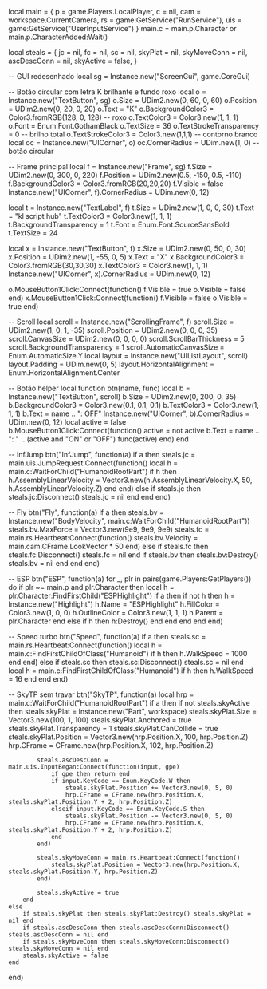 local main = {
    p = game.Players.LocalPlayer,
    c = nil,
    cam = workspace.CurrentCamera,
    rs = game:GetService("RunService"),
    uis = game:GetService("UserInputService")
}
main.c = main.p.Character or main.p.CharacterAdded:Wait()

local steals = {
    jc = nil,
    fc = nil,
    sc = nil,
    skyPlat = nil,
    skyMoveConn = nil,
    ascDescConn = nil,
    skyActive = false,
}

-- GUI redesenhado
local sg = Instance.new("ScreenGui", game.CoreGui)

-- Botão circular com letra K brilhante e fundo roxo
local o = Instance.new("TextButton", sg)
o.Size = UDim2.new(0, 60, 0, 60)
o.Position = UDim2.new(0, 20, 0, 20)
o.Text = "K"
o.BackgroundColor3 = Color3.fromRGB(128, 0, 128) -- roxo
o.TextColor3 = Color3.new(1, 1, 1)
o.Font = Enum.Font.GothamBlack
o.TextSize = 36
o.TextStrokeTransparency = 0 -- brilho total
o.TextStrokeColor3 = Color3.new(1,1,1) -- contorno branco
local oc = Instance.new("UICorner", o)
oc.CornerRadius = UDim.new(1, 0) -- botão circular

-- Frame principal
local f = Instance.new("Frame", sg)
f.Size = UDim2.new(0, 300, 0, 220)
f.Position = UDim2.new(0.5, -150, 0.5, -110)
f.BackgroundColor3 = Color3.fromRGB(20,20,20)
f.Visible = false
Instance.new("UICorner", f).CornerRadius = UDim.new(0, 12)

local t = Instance.new("TextLabel", f)
t.Size = UDim2.new(1, 0, 0, 30)
t.Text = "kl script hub"
t.TextColor3 = Color3.new(1, 1, 1)
t.BackgroundTransparency = 1
t.Font = Enum.Font.SourceSansBold
t.TextSize = 24

local x = Instance.new("TextButton", f)
x.Size = UDim2.new(0, 50, 0, 30)
x.Position = UDim2.new(1, -55, 0, 5)
x.Text = "X"
x.BackgroundColor3 = Color3.fromRGB(30,30,30)
x.TextColor3 = Color3.new(1, 1, 1)
Instance.new("UICorner", x).CornerRadius = UDim.new(0, 12)

o.MouseButton1Click:Connect(function()
    f.Visible = true
    o.Visible = false
end)
x.MouseButton1Click:Connect(function()
    f.Visible = false
    o.Visible = true
end)

-- Scroll
local scroll = Instance.new("ScrollingFrame", f)
scroll.Size = UDim2.new(1, 0, 1, -35)
scroll.Position = UDim2.new(0, 0, 0, 35)
scroll.CanvasSize = UDim2.new(0, 0, 0, 0)
scroll.ScrollBarThickness = 5
scroll.BackgroundTransparency = 1
scroll.AutomaticCanvasSize = Enum.AutomaticSize.Y
local layout = Instance.new("UIListLayout", scroll)
layout.Padding = UDim.new(0, 5)
layout.HorizontalAlignment = Enum.HorizontalAlignment.Center

-- Botão helper
local function btn(name, func)
    local b = Instance.new("TextButton", scroll)
    b.Size = UDim2.new(0, 200, 0, 35)
    b.BackgroundColor3 = Color3.new(0.1, 0.1, 0.1)
    b.TextColor3 = Color3.new(1, 1, 1)
    b.Text = name .. ": OFF"
    Instance.new("UICorner", b).CornerRadius = UDim.new(0, 12)
    local active = false
    b.MouseButton1Click:Connect(function()
        active = not active
        b.Text = name .. ": " .. (active and "ON" or "OFF")
        func(active)
    end)
end

-- InfJump
btn("InfJump", function(a)
    if a then
        steals.jc = main.uis.JumpRequest:Connect(function()
            local h = main.c:WaitForChild("HumanoidRootPart")
            if h then
                h.AssemblyLinearVelocity = Vector3.new(h.AssemblyLinearVelocity.X, 50, h.AssemblyLinearVelocity.Z)
            end
        end)
    else
        if steals.jc then steals.jc:Disconnect() steals.jc = nil end
    end
end)

-- Fly
btn("Fly", function(a)
    if a then
        steals.bv = Instance.new("BodyVelocity", main.c:WaitForChild("HumanoidRootPart"))
        steals.bv.MaxForce = Vector3.new(9e9, 9e9, 9e9)
        steals.fc = main.rs.Heartbeat:Connect(function()
            steals.bv.Velocity = main.cam.CFrame.LookVector * 50
        end)
    else
        if steals.fc then steals.fc:Disconnect() steals.fc = nil end
        if steals.bv then steals.bv:Destroy() steals.bv = nil end
    end
end)

-- ESP
btn("ESP", function(a)
    for _, plr in pairs(game.Players:GetPlayers()) do
        if plr ~= main.p and plr.Character then
            local h = plr.Character:FindFirstChild("ESPHighlight")
            if a then
                if not h then
                    h = Instance.new("Highlight")
                    h.Name = "ESPHighlight"
                    h.FillColor = Color3.new(1, 0, 0)
                    h.OutlineColor = Color3.new(1, 1, 1)
                    h.Parent = plr.Character
                end
            else
                if h then h:Destroy() end
            end
        end
    end
end)

-- Speed turbo
btn("Speed", function(a)
    if a then
        steals.sc = main.rs.Heartbeat:Connect(function()
            local h = main.c:FindFirstChildOfClass("Humanoid")
            if h then h.WalkSpeed = 1000 end
        end)
    else
        if steals.sc then steals.sc:Disconnect() steals.sc = nil end
        local h = main.c:FindFirstChildOfClass("Humanoid")
        if h then h.WalkSpeed = 16 end
    end
end)

-- SkyTP sem travar
btn("SkyTP", function(a)
    local hrp = main.c:WaitForChild("HumanoidRootPart")
    if a then
        if not steals.skyActive then
            steals.skyPlat = Instance.new("Part", workspace)
            steals.skyPlat.Size = Vector3.new(100, 1, 100)
            steals.skyPlat.Anchored = true
            steals.skyPlat.Transparency = 1
            steals.skyPlat.CanCollide = true
            steals.skyPlat.Position = Vector3.new(hrp.Position.X, 100, hrp.Position.Z)
            hrp.CFrame = CFrame.new(hrp.Position.X, 102, hrp.Position.Z)

            steals.ascDescConn = main.uis.InputBegan:Connect(function(input, gpe)
                if gpe then return end
                if input.KeyCode == Enum.KeyCode.W then
                    steals.skyPlat.Position += Vector3.new(0, 5, 0)
                    hrp.CFrame = CFrame.new(hrp.Position.X, steals.skyPlat.Position.Y + 2, hrp.Position.Z)
                elseif input.KeyCode == Enum.KeyCode.S then
                    steals.skyPlat.Position -= Vector3.new(0, 5, 0)
                    hrp.CFrame = CFrame.new(hrp.Position.X, steals.skyPlat.Position.Y + 2, hrp.Position.Z)
                end
            end)

            steals.skyMoveConn = main.rs.Heartbeat:Connect(function()
                steals.skyPlat.Position = Vector3.new(hrp.Position.X, steals.skyPlat.Position.Y, hrp.Position.Z)
            end)

            steals.skyActive = true
        end
    else
        if steals.skyPlat then steals.skyPlat:Destroy() steals.skyPlat = nil end
        if steals.ascDescConn then steals.ascDescConn:Disconnect() steals.ascDescConn = nil end
        if steals.skyMoveConn then steals.skyMoveConn:Disconnect() steals.skyMoveConn = nil end
        steals.skyActive = false
    end
end)

